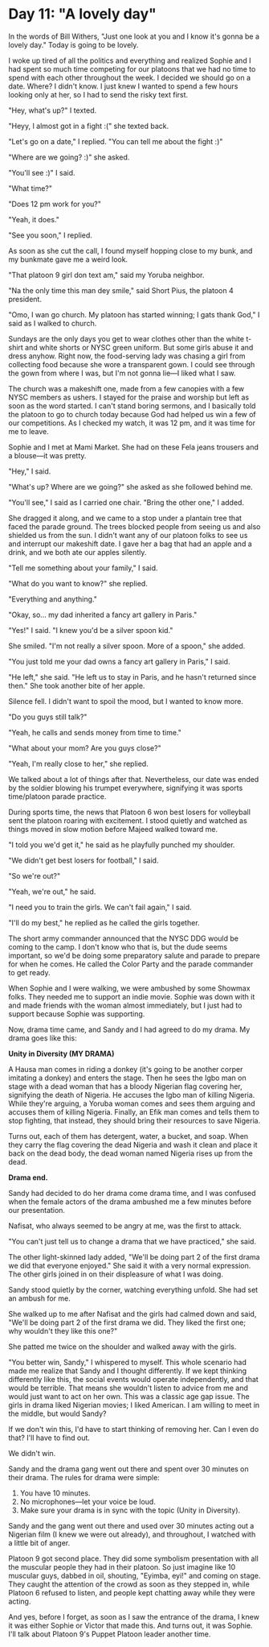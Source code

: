 # Day 11: "A lovely day"

In the words of Bill Withers, "Just one look at you and I know it's gonna be a lovely day." Today is going to be lovely.

I woke up tired of all the politics and everything and realized Sophie and I had spent so much time competing for our platoons that we had no time to spend with each other throughout the week. I decided we should go on a date. Where? I didn't know. I just knew I wanted to spend a few hours looking only at her, so I had to send the risky text first.

"Hey, what's up?" I texted.

"Heyy, I almost got in a fight :(" she texted back.

"Let's go on a date," I replied. "You can tell me about the fight :)"

"Where are we going? :)" she asked.

"You'll see :)" I said.

"What time?"

"Does 12 pm work for you?"

"Yeah, it does."

"See you soon," I replied.

As soon as she cut the call, I found myself hopping close to my bunk, and my bunkmate gave me a weird look.

"That platoon 9 girl don text am," said my Yoruba neighbor.

"Na the only time this man dey smile," said Short Pius, the platoon 4 president.

"Omo, I wan go church. My platoon has started winning; I gats thank God," I said as I walked to church.

Sundays are the only days you get to wear clothes other than the white t-shirt and white shorts or NYSC green uniform. But some girls abuse it and dress anyhow. Right now, the food-serving lady was chasing a girl from collecting food because she wore a transparent gown. I could see through the gown from where I was, but I'm not gonna lie—I liked what I saw.

The church was a makeshift one, made from a few canopies with a few NYSC members as ushers. I stayed for the praise and worship but left as soon as the word started. I can't stand boring sermons, and I basically told the platoon to go to church today because God had helped us win a few of our competitions. As I checked my watch, it was 12 pm, and it was time for me to leave.

Sophie and I met at Mami Market. She had on these Fela jeans trousers and a blouse—it was pretty.

"Hey," I said.

"What's up? Where are we going?" she asked as she followed behind me.

"You'll see," I said as I carried one chair. "Bring the other one," I added.

She dragged it along, and we came to a stop under a plantain tree that faced the parade ground. The trees blocked people from seeing us and also shielded us from the sun. I didn't want any of our platoon folks to see us and interrupt our makeshift date. I gave her a bag that had an apple and a drink, and we both ate our apples silently.

"Tell me something about your family," I said.

"What do you want to know?" she replied.

"Everything and anything."

"Okay, so… my dad inherited a fancy art gallery in Paris."

"Yes!" I said. "I knew you'd be a silver spoon kid."

She smiled. "I'm not really a silver spoon. More of a spoon," she added.

"You just told me your dad owns a fancy art gallery in Paris," I said.

"He left," she said. "He left us to stay in Paris, and he hasn't returned since then." She took another bite of her apple.

Silence fell. I didn't want to spoil the mood, but I wanted to know more.

"Do you guys still talk?"

"Yeah, he calls and sends money from time to time."

"What about your mom? Are you guys close?"

"Yeah, I'm really close to her," she replied.

We talked about a lot of things after that. Nevertheless, our date was ended by the soldier blowing his trumpet everywhere, signifying it was sports time/platoon parade practice.

During sports time, the news that Platoon 6 won best losers for volleyball sent the platoon roaring with excitement. I stood quietly and watched as things moved in slow motion before Majeed walked toward me.

"I told you we'd get it," he said as he playfully punched my shoulder.

"We didn't get best losers for football," I said.

"So we're out?"

"Yeah, we're out," he said.

"I need you to train the girls. We can't fail again," I said.

"I'll do my best," he replied as he called the girls together.

The short army commander announced that the NYSC DDG would be coming to the camp. I don't know who that is, but the dude seems important, so we'd be doing some preparatory salute and parade to prepare for when he comes. He called the Color Party and the parade commander to get ready.

When Sophie and I were walking, we were ambushed by some Showmax folks. They needed me to support an indie movie. Sophie was down with it and made friends with the woman almost immediately, but I just had to support because Sophie was supporting.

Now, drama time came, and Sandy and I had agreed to do my drama. My drama goes like this:

**Unity in Diversity (MY DRAMA)**

A Hausa man comes in riding a donkey (it's going to be another corper imitating a donkey) and enters the stage. Then he sees the Igbo man on stage with a dead woman that has a bloody Nigerian flag covering her, signifying the death of Nigeria. He accuses the Igbo man of killing Nigeria. While they're arguing, a Yoruba woman comes and sees them arguing and accuses them of killing Nigeria. Finally, an Efik man comes and tells them to stop fighting, that instead, they should bring their resources to save Nigeria.

Turns out, each of them has detergent, water, a bucket, and soap. When they carry the flag covering the dead Nigeria and wash it clean and place it back on the dead body, the dead woman named Nigeria rises up from the dead.

**Drama end.**

Sandy had decided to do her drama come drama time, and I was confused when the female actors of the drama ambushed me a few minutes before our presentation.

Nafisat, who always seemed to be angry at me, was the first to attack.

"You can't just tell us to change a drama that we have practiced," she said.

The other light-skinned lady added, "We'll be doing part 2 of the first drama we did that everyone enjoyed." She said it with a very normal expression. The other girls joined in on their displeasure of what I was doing.

Sandy stood quietly by the corner, watching everything unfold. She had set an ambush for me.

She walked up to me after Nafisat and the girls had calmed down and said, "We'll be doing part 2 of the first drama we did. They liked the first one; why wouldn't they like this one?"

She patted me twice on the shoulder and walked away with the girls.

"You better win, Sandy," I whispered to myself. This whole scenario had made me realize that Sandy and I thought differently. If we kept thinking differently like this, the social events would operate independently, and that would be terrible. That means she wouldn't listen to advice from me and would just want to act on her own. This was a classic age gap issue. The girls in drama liked Nigerian movies; I liked American. I am willing to meet in the middle, but would Sandy?

If we don't win this, I'd have to start thinking of removing her. Can I even do that? I'll have to find out.

We didn't win.

Sandy and the drama gang went out there and spent over 30 minutes on their drama. The rules for drama were simple:

1. You have 10 minutes.
2. No microphones—let your voice be loud.
3. Make sure your drama is in sync with the topic (Unity in Diversity).

Sandy and the gang went out there and used over 30 minutes acting out a Nigerian film (I knew we were out already), and throughout, I watched with a little bit of anger.

Platoon 9 got second place. They did some symbolism presentation with all the muscular people they had in their platoon. So just imagine like 10 muscular guys, dabbed in oil, shouting, "Eyimba, eyi!" and coming on stage. They caught the attention of the crowd as soon as they stepped in, while Platoon 6 refused to listen, and people kept chatting away while they were acting.

And yes, before I forget, as soon as I saw the entrance of the drama, I knew it was either Sophie or Victor that made this. And turns out, it was Sophie. I'll talk about Platoon 9's Puppet Platoon leader another time.
